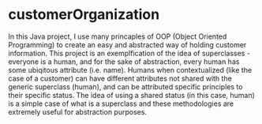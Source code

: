 # customerOrganization
In this Java project, I use many princaples of OOP (Object Oriented Programming) to create an easy and abstracted way of holding customer information. This project is an exemplfication of the idea of superclasses - everyone is a human, and for the sake of abstraction, every human has some ubiqitous attribute (i.e. name). Humans when contextualized (like the case of a customer) can have different attributes not shared with the generic superclass (human), and can be attributed specific principles to their specific status. The idea of using a shared status (in this case, human) is a simple case of what is a superclass and these methodologies are extremely useful for abstraction purposes. 
